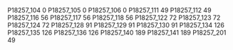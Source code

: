 P18257_104	0
P18257_105	0
P18257_106	0
P18257_111	49
P18257_112	49
P18257_116	56
P18257_117	56
P18257_118	56
P18257_122	72
P18257_123	72
P18257_124	72
P18257_128	91
P18257_129	91
P18257_130	91
P18257_134	126
P18257_135	126
P18257_136	126
P18257_140	189
P18257_141	189
P18257_201	49
